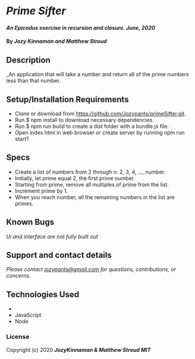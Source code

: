 # _Prime Sifter_

#### _An Epicodus exercise in recursion and closure. June, 2020_

#### By _**Jozy Kinnaman and Matthew Stroud**_

## Description

_An application that  will take a number and return all of the prime numbers less than that number.

## Setup/Installation Requirements

* Clone or download from https://github.com/Jozypants/primeSifter.git.
* Run $ npm install to download necessary dependencies. 
* Run $ npm run build to create a dist folder with a bundle.js file.
* Open index.html in web browser or create server by running npm run start?



## Specs ##
* Create a list of numbers from 2 through n: 2, 3, 4, ..., number.
* Initially, let prime equal 2, the first prime number.
* Starting from prime, remove all multiples of prime from the list.
* Increment prime by 1.
* When you reach number, all the remaining numbers in the list are primes.
  


## Known Bugs

_Ui and interface are not fully built out_

## Support and contact details

_Please contact jozypants@gmail.com for questions, contributions, or concerns._

## Technologies Used

* 
* JavaScript
* Node

### License

Copyright (c) 2020 **_JozyKinnaman & Matthew Stroud MIT_**